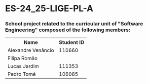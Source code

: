 <h1> ES-24_25-LIGE-PL-A </h1>

<h3> School project related to the curricular unit of "Software Engineering" composed of the following members: </h3>

<table>
  <tr>
    <th> Name </th>
    <th> Student ID </th>
  </tr>
  <tr>
    <td> Alexandre Venâncio </td>
    <td> 110660 </td>
      <tr>
        <td> Filipa Romão </td>
        <td>  </td>
      </tr>
      <tr>
        <td> Lucas Jardim </td>
        <td> 111353  </td>
      </tr>
      <td> Pedro Tomé </td>
    <td> 106085 </td>
    <tr>
</table>
